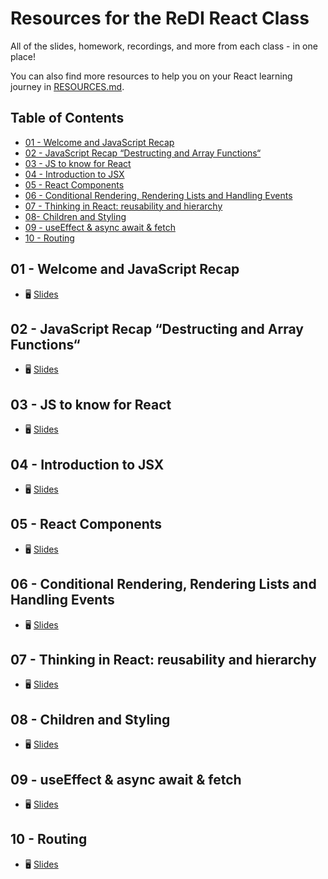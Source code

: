 # Resources for the ReDI React Class

All of the slides, homework, recordings, and more from each class - in one place! 

You can also find more resources to help you on your React learning journey in [RESOURCES.md](./RESOURCES.md).

## Table of Contents

- [01 - Welcome and JavaScript Recap](#01---welcome-and-javascript-recap)
- [02 - JavaScript Recap “Destructing and Array Functions“](#01---javascript-recap)
- [03 - JS to know for React](#03---workshop-js-to-know-for-react)
- [04 - Introduction to JSX](#04---introduction-to-jsx)
- [05 - React Components](#06---react-components)
- [06 - Conditional Rendering, Rendering Lists and Handling Events](#08---conditional-rendering-rendering-lists-and-handling-events)
- [07 - Thinking in React: reusability and hierarchy](#10---component-hierarchy-and-passing-props)
- [08- Children and Styling](#12---children-and-styling)
- [09 - useEffect & async await & fetch](#13---react-workshop)
- [10 - Routing](#14---retro-and-styling-exercises)


## 01 - Welcome and JavaScript Recap

- 🖥  [Slides](https://docs.google.com/presentation/d/1XwpGyjgvvc6HPFbaBBRd7-KJzZWPC_umfSITtjXBpxA/edit?usp=sharing)

## 02 - JavaScript Recap “Destructing and Array Functions“

- 🖥  [Slides](https://docs.google.com/presentation/d/1XF720USwcoOC21d_g5ay5udiDDTiesRxFk3DY4WOIRY/edit?usp=sharing)

## 03 - JS to know for React

- 🖥  [Slides](https://docs.google.com/presentation/d/1AhF6nm7ajeL1jyT7RHQuZVqCoa-Ot6ktmg_NNxeZxNE/edit?usp=sharing)

## 04 - Introduction to JSX

- 🖥  [Slides](https://docs.google.com/presentation/d/1BpCE8WLG0LqJ0UAgh12pW9lHRk2Alhp4lJ5gqbGsIRk/edit?usp=sharing)


## 05 - React Components

- 🖥  [Slides](https://docs.google.com/presentation/d/16IYvRmGNS7GM9FbgvtZDT3g2K1CLhXs3RbZyp-z4gCA/edit?usp=sharing)

## 06 - Conditional Rendering, Rendering Lists and Handling Events

- 🖥  [Slides](https://docs.google.com/presentation/d/1GMpCR-0vnPof_v0yCtqbCb_B5Z-WLfzWBS5ZAy8y6pU/edit?usp=sharing)

## 07 - Thinking in React: reusability and hierarchy

- 🖥 [Slides](https://docs.google.com/presentation/d/101TpVsZUykt8QD1MUnl8TOyH9lLU0cYj4xVNlx2YrX0/edit?usp=sharing)

## 08 - Children and Styling

- 🖥 [Slides](https://docs.google.com/presentation/d/1hHgqTIsCBiI7C676WYJMa6434b7Ogf_qUIntfJMA6EE/edit?usp=sharing)

## 09 - useEffect & async await & fetch

- 🖥 [Slides](https://docs.google.com/presentation/d/1usMHMt_UUDdIcGV98XXD3ntuItGe_2h7/edit#slide=id.p1)


## 10 - Routing

- 🖥 [Slides](https://docs.google.com/presentation/d/1wxLDwNeJ0r0mliT4jv8C6_ln0nWQhgKF/edit#slide=id.p1)
